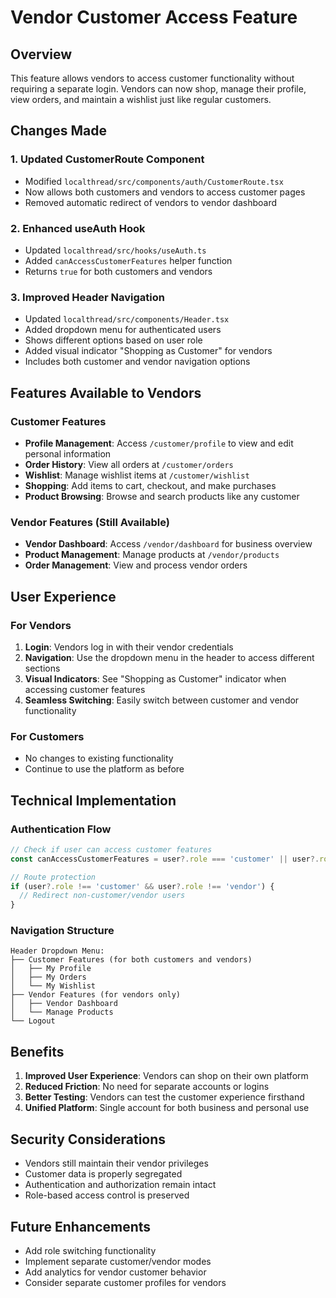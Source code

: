 # Vendor Customer Access Feature

## Overview

This feature allows vendors to access customer functionality without requiring a separate login. Vendors can now shop, manage their profile, view orders, and maintain a wishlist just like regular customers.

## Changes Made

### 1. Updated CustomerRoute Component
- Modified `localthread/src/components/auth/CustomerRoute.tsx`
- Now allows both customers and vendors to access customer pages
- Removed automatic redirect of vendors to vendor dashboard

### 2. Enhanced useAuth Hook
- Updated `localthread/src/hooks/useAuth.ts`
- Added `canAccessCustomerFeatures` helper function
- Returns `true` for both customers and vendors

### 3. Improved Header Navigation
- Updated `localthread/src/components/Header.tsx`
- Added dropdown menu for authenticated users
- Shows different options based on user role
- Added visual indicator "Shopping as Customer" for vendors
- Includes both customer and vendor navigation options

## Features Available to Vendors

### Customer Features
- **Profile Management**: Access `/customer/profile` to view and edit personal information
- **Order History**: View all orders at `/customer/orders`
- **Wishlist**: Manage wishlist items at `/customer/wishlist`
- **Shopping**: Add items to cart, checkout, and make purchases
- **Product Browsing**: Browse and search products like any customer

### Vendor Features (Still Available)
- **Vendor Dashboard**: Access `/vendor/dashboard` for business overview
- **Product Management**: Manage products at `/vendor/products`
- **Order Management**: View and process vendor orders

## User Experience

### For Vendors
1. **Login**: Vendors log in with their vendor credentials
2. **Navigation**: Use the dropdown menu in the header to access different sections
3. **Visual Indicators**: See "Shopping as Customer" indicator when accessing customer features
4. **Seamless Switching**: Easily switch between customer and vendor functionality

### For Customers
- No changes to existing functionality
- Continue to use the platform as before

## Technical Implementation

### Authentication Flow
```typescript
// Check if user can access customer features
const canAccessCustomerFeatures = user?.role === 'customer' || user?.role === 'vendor';

// Route protection
if (user?.role !== 'customer' && user?.role !== 'vendor') {
  // Redirect non-customer/vendor users
}
```

### Navigation Structure
```
Header Dropdown Menu:
├── Customer Features (for both customers and vendors)
│   ├── My Profile
│   ├── My Orders
│   └── My Wishlist
├── Vendor Features (for vendors only)
│   ├── Vendor Dashboard
│   └── Manage Products
└── Logout
```

## Benefits

1. **Improved User Experience**: Vendors can shop on their own platform
2. **Reduced Friction**: No need for separate accounts or logins
3. **Better Testing**: Vendors can test the customer experience firsthand
4. **Unified Platform**: Single account for both business and personal use

## Security Considerations

- Vendors still maintain their vendor privileges
- Customer data is properly segregated
- Authentication and authorization remain intact
- Role-based access control is preserved

## Future Enhancements

- Add role switching functionality
- Implement separate customer/vendor modes
- Add analytics for vendor customer behavior
- Consider separate customer profiles for vendors 